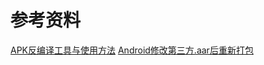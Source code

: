 
# 参考资料
[APK反编译工具与使用方法](https://www.jianshu.com/p/6c4f19331284)
[Android修改第三方.aar后重新打包](https://www.jianshu.com/p/f0a267551493)